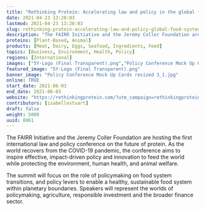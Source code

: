 ```yaml
---
title: "Rethinking Protein: Accelerating law and policy in the global food system"
date: 2021-04-23 13:28:03
lastmod: 2021-04-23 13:28:03
slug: rethinking-protein-accelerating-law-and-policy-global-food-system
description: "The FAIRR Initiative and the Jeremy Coller Foundation are hosting the first international law and policy conference on the future of protein. As the world recovers from the COVID-19 pandemic, the conference aims to inspire effective, impact-driven policy and innovation to feed the world while protecting the environment, human health, and animal welfare."
proteins: [Plant-Based, Animal]
products: [Meat, Dairy, Eggs, Seafood, Ingredients, Feed]
topics: [Business, Environment, Health, Policy]
regions: [International]
images: ["5Y-Logo (Final Transparent).png","Policy Conference Mock Up Cards resized 3_1.jpg"]
featured_image: "5Y-Logo (Final Transparent).png"
banner_image: "Policy Conference Mock Up Cards resized 3_1.jpg"
online: TRUE
start_date: 2021-06-03
end_date: 2021-06-03
website: "https://rethinkingprotein.com/?utm_campaign=rethinkingprotein-FAIRR&utm_medium=partner&utm_source=proteinreport"
contributors: [isabellestuart]
draft: false
weight: 5000
uuid: 8861
---
```

The FAIRR Initiative and the Jeremy Coller Foundation are hosting the
first international law and policy conference on the future of protein.
As the world recovers from the COVID-19 pandemic, the conference aims to
inspire effective, impact-driven policy and innovation to feed the world
while protecting the environment, human health, and animal welfare.

The summit will focus on the role of policymaking on food system
transitions, and policy levers to enable a healthy, sustainable food
system within planetary boundaries. Speakers will represent the worlds
of policymaking, agriculture, responsible investment and the broader
finance sector.
